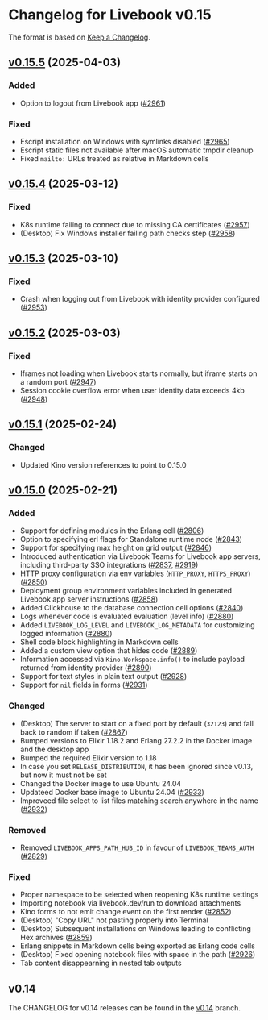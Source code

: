 # Changelog for Livebook v0.15

The format is based on [Keep a Changelog](https://keepachangelog.com/en/1.0.0/).

## [v0.15.5](https://github.com/livebook-dev/livebook/tree/v0.15.5) (2025-04-03)

### Added

* Option to logout from Livebook app ([#2961](https://github.com/livebook-dev/livebook/pull/2961))

### Fixed

* Escript installation on Windows with symlinks disabled ([#2965](https://github.com/livebook-dev/livebook/pull/2965))
* Escript static files not available after macOS automatic tmpdir cleanup
* Fixed `mailto:` URLs treated as relative in Markdown cells

## [v0.15.4](https://github.com/livebook-dev/livebook/tree/v0.15.4) (2025-03-12)

### Fixed

* K8s runtime failing to connect due to missing CA certificates ([#2957](https://github.com/livebook-dev/livebook/pull/2957))
* (Desktop) Fix Windows installer failing path checks step ([#2958](https://github.com/livebook-dev/livebook/pull/2958))

## [v0.15.3](https://github.com/livebook-dev/livebook/tree/v0.15.3) (2025-03-10)

### Fixed

* Crash when logging out from Livebook with identity provider configured ([#2953](https://github.com/livebook-dev/livebook/pull/2953))

## [v0.15.2](https://github.com/livebook-dev/livebook/tree/v0.15.2) (2025-03-03)

### Fixed

* Iframes not loading when Livebook starts normally, but iframe starts on a random port ([#2947](https://github.com/livebook-dev/livebook/pull/2947))
* Session cookie overflow error when user identity data exceeds 4kb ([#2948](https://github.com/livebook-dev/livebook/pull/2948))

## [v0.15.1](https://github.com/livebook-dev/livebook/tree/v0.15.1) (2025-02-24)

### Changed

* Updated Kino version references to point to 0.15.0

## [v0.15.0](https://github.com/livebook-dev/livebook/tree/v0.15.0) (2025-02-21)

### Added

* Support for defining modules in the Erlang cell ([#2806](https://github.com/livebook-dev/livebook/pull/2806))
* Option to specifying erl flags for Standalone runtime node ([#2843](https://github.com/livebook-dev/livebook/pull/2843))
* Support for specifying max height on grid output ([#2846](https://github.com/livebook-dev/livebook/pull/2846))
* Introduced authentication via Livebook Teams for Livebook app servers, including third-party SSO integrations ([#2837](https://github.com/livebook-dev/livebook/pull/2837), [#2919](https://github.com/livebook-dev/livebook/pull/2919))
* HTTP proxy configuration via env variables (`HTTP_PROXY`, `HTTPS_PROXY`) ([#2850](https://github.com/livebook-dev/livebook/pull/2850))
* Deployment group environment variables included in generated Livebook app server instructions ([#2858](https://github.com/livebook-dev/livebook/pull/2858))
* Added Clickhouse to the database connection cell options ([#2840](https://github.com/livebook-dev/livebook/pull/2840))
* Logs whenever code is evaluated evaluation (level info) ([#2880](https://github.com/livebook-dev/livebook/pull/2880))
* Added `LIVEBOOK_LOG_LEVEL` and `LIVEBOOK_LOG_METADATA` for customizing logged information ([#2880](https://github.com/livebook-dev/livebook/pull/2880))
* Shell code block highlighting in Markdown cells
* Added a custom view option that hides code ([#2889](https://github.com/livebook-dev/livebook/pull/2889))
* Information accessed via `Kino.Workspace.info()` to include payload returned from identity provider ([#2890](https://github.com/livebook-dev/livebook/pull/2890))
* Support for text styles in plain text output ([#2928](https://github.com/livebook-dev/livebook/pull/2928))
* Support for `nil` fields in forms ([#2931](https://github.com/livebook-dev/livebook/pull/2931))

### Changed

* (Desktop) The server to start on a fixed port by default (`32123`) and fall back to random if taken ([#2867](https://github.com/livebook-dev/livebook/pull/2867))
* Bumped versions to Elixir 1.18.2 and Erlang 27.2.2 in the Docker image and the desktop app
* Bumped the required Elixir version to 1.18
* In case you set `RELEASE_DISTRIBUTION`, it has been ignored since v0.13, but now it must not be set
* Changed the Docker image to use Ubuntu 24.04
* Updateed Docker base image to Ubuntu 24.04 ([#2933](https://github.com/livebook-dev/livebook/pull/2933))
* Improveed file select to list files matching search anywhere in the name ([#2932](https://github.com/livebook-dev/livebook/pull/2932))

### Removed

* Removed `LIVEBOOK_APPS_PATH_HUB_ID` in favour of `LIVEBOOK_TEAMS_AUTH` ([#2829](https://github.com/livebook-dev/livebook/pull/2829))

### Fixed

* Proper namespace to be selected when reopening K8s runtime settings
* Importing notebook via livebook.dev/run to download attachments
* Kino forms to not emit change event on the first render ([#2852](https://github.com/livebook-dev/livebook/pull/2852))
* (Desktop) "Copy URL" not pasting properly into Terminal
* (Desktop) Subsequent installations on Windows leading to conflicting Hex archives ([#2859](https://github.com/livebook-dev/livebook/pull/2859))
* Erlang snippets in Markdown cells being exported as Erlang code cells
* (Desktop) Fixed opening notebook files with space in the path ([#2926](https://github.com/livebook-dev/livebook/pull/2926))
* Tab content disappearning in nested tab outputs

## v0.14

The CHANGELOG for v0.14 releases can be found in the [v0.14](https://github.com/livebook-dev/livebook/tree/v0.14/CHANGELOG.md) branch.

